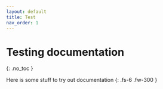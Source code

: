```yaml
---
layout: default
title: Test
nav_order: 1
---
```


# Testing documentation
{: .no_toc }

Here is some stuff to try out documentation
{: .fs-6 .fw-300 }
